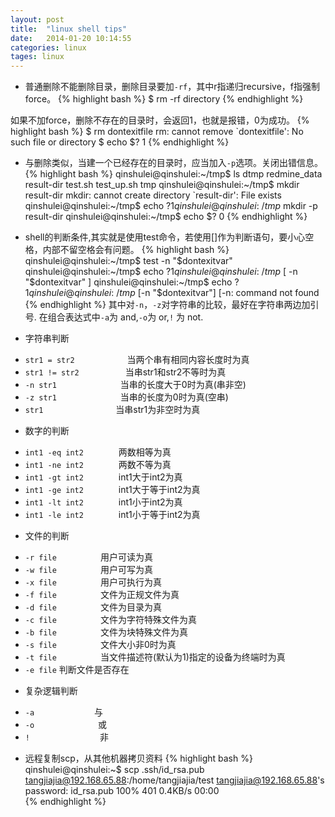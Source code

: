 ```yaml
---
layout: post
title:  "linux shell tips"
date:   2014-01-20 10:14:55
categories: linux
tages: linux
---
```


+ 普通删除不能删除目录，删除目录要加`-rf`，其中r指递归recursive，f指强制force。
{% highlight bash %}
$ rm -rf directory
{% endhighlight %}


如果不加force，删除不存在的目录时，会返回1，也就是报错，0为成功。
{% highlight bash %}
$ rm dontexitfile
rm: cannot remove `dontexitfile': No such file or directory
$ echo $?
1
{% endhighlight %}



+ 与删除类似，当建一个已经存在的目录时，应当加入`-p`选项。关闭出错信息。
{% highlight bash %}
qinshulei@qinshulei:~/tmp$ ls
dtmp  redmine_data  result-dir  test.sh  test_up.sh  tmp
qinshulei@qinshulei:~/tmp$ mkdir result-dir
mkdir: cannot create directory `result-dir': File exists
qinshulei@qinshulei:~/tmp$ echo $?
1
qinshulei@qinshulei:~/tmp$ mkdir -p result-dir
qinshulei@qinshulei:~/tmp$ echo $?
0
{% endhighlight %}



+ shell的判断条件,其实就是使用test命令，若使用[]作为判断语句，要小心空格，内部不留空格会有问题。
{% highlight bash %}
qinshulei@qinshulei:~/tmp$ test -n "$dontexitvar"
qinshulei@qinshulei:~/tmp$ echo $?
1
qinshulei@qinshulei:~/tmp$ [ -n "$dontexitvar" ]
qinshulei@qinshulei:~/tmp$ echo $?
1
qinshulei@qinshulei:~/tmp$ [-n "$dontexitvar"]
[-n: command not found
{% endhighlight %}
其中对`-n`，`-z`对字符串的比较，最好在字符串两边加引号.
在组合表达式中`-a`为 and,`-o`为 or,`!` 为 not.

+ 字符串判断
 - `str1 = str2`　　　　　　当两个串有相同内容长度时为真 
 - `str1 != str2`　　　　　 当串str1和str2不等时为真 
 - `-n str1`　　　　　　　 当串的长度大于0时为真(串非空) 
 - `-z str1`　　　　　　　 当串的长度为0时为真(空串) 
 - `str1`　　　　　　　　   当串str1为非空时为真


+ 数字的判断
 - `int1 -eq int2`　　　　两数相等为真 
 - `int1 -ne int2`　　　　两数不等为真 
 - `int1 -gt int2`　　　　int1大于int2为真 
 - `int1 -ge int2`　　　　int1大于等于int2为真 
 - `int1 -lt int2`　　　　int1小于int2为真 
 - `int1 -le int2`　　　　int1小于等于int2为真


+ 文件的判断
 - `-r file`　　　　　用户可读为真 
 - `-w file`　　　　　用户可写为真 
 - `-x file`　　　　　用户可执行为真 
 - `-f file`　　　　　文件为正规文件为真 
 - `-d file`　　　　　文件为目录为真 
 - `-c file`　　　　　文件为字符特殊文件为真 
 - `-b file`　　　　　文件为块特殊文件为真 
 - `-s file`　　　　　文件大小非0时为真 
 - `-t file`　　　　　当文件描述符(默认为1)指定的设备为终端时为真
 - `-e file`         判断文件是否存在


+ 复杂逻辑判断
 - `-a` 　 　　　　　 与 
 - `-o`　　　　　　　 或 
 - `!`　　　　　　　　非


+ 远程复制scp，从其他机器拷贝资料
{% highlight bash %}
qinshulei@qinshulei:~$ scp .ssh/id_rsa.pub  tangjiajia@192.168.65.88:/home/tangjiajia/test
tangjiajia@192.168.65.88's password: 
id_rsa.pub                                                                                                                                                                 100%  401     0.4KB/s   00:00   
{% endhighlight %}







